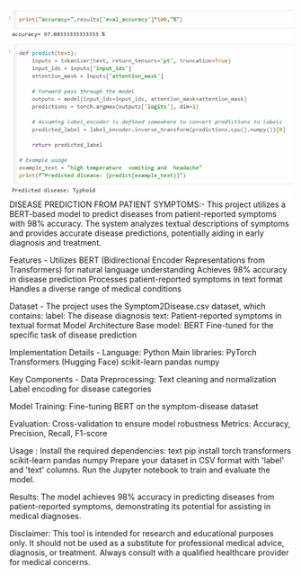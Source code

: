 ![Disease Prediction Example](intern_disease.png)
DISEASE PREDICTION FROM PATIENT SYMPTOMS:- 
This project utilizes a BERT-based model to predict diseases from patient-reported symptoms with 98% accuracy.
The system analyzes textual descriptions of symptoms and provides accurate disease predictions, potentially aiding in early diagnosis and treatment.

Features -
Utilizes BERT (Bidirectional Encoder Representations from Transformers) for natural language understanding
Achieves 98% accuracy in disease prediction
Processes patient-reported symptoms in text format
Handles a diverse range of medical conditions

Dataset -
The project uses the Symptom2Disease.csv dataset, which contains:
label: The disease diagnosis
text: Patient-reported symptoms in textual format
Model Architecture
Base model: BERT
Fine-tuned for the specific task of disease prediction

Implementation Details -
Language: Python
Main libraries:
PyTorch
Transformers (Hugging Face)
scikit-learn
pandas
numpy

Key Components -
Data Preprocessing:
Text cleaning and normalization
Label encoding for disease categories

Model Training:
Fine-tuning BERT on the symptom-disease dataset

Evaluation:
Cross-validation to ensure model robustness
Metrics: Accuracy, Precision, Recall, F1-score

Usage :
Install the required dependencies:
text
pip install torch transformers scikit-learn pandas numpy
Prepare your dataset in CSV format with 'label' and 'text' columns.
Run the Jupyter notebook to train and evaluate the model.

Results:
The model achieves 98% accuracy in predicting diseases from patient-reported symptoms, demonstrating its potential for assisting in medical diagnoses.

Disclaimer:
This tool is intended for research and educational purposes only. 
It should not be used as a substitute for professional medical advice, diagnosis, or treatment. 
Always consult with a qualified healthcare provider for medical concerns.
